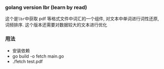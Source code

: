 ### golang version lbr (learn by read)

这个是`lbr`中获取 pdf 等格式文件中词汇的一个组件, 对文本中单词进行词性还原, 词频排序.
这个版本还需要对数据较大的文本进行优化

### 用法
- 安装依赖
- go build -o fetch main.go
- ./fetch test.pdf

